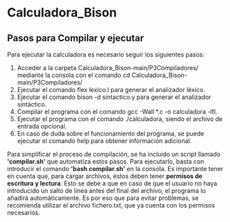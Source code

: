 # Calculadora_Bison
## Pasos para Compilar y ejecutar
Para ejecutar la calculadora es necesario seguir los siguientes pasos:

1. Acceder a la carpeta Calculadora_Bison-main/P3Compiladores/ mediante la consola con el comando cd Calculadora_Bison-main/P3Compiladores/
2. Ejecutar el comando flex lexico.l para generar el analizador léxico.
3. Ejecutar el comando bison -d sintactico.y para generar el analizador sintáctico.
4. Compilar el programa con el comando gcc -Wall *.c -o calculadora -lfl.
5. Ejecutar el programa con el comando ./calculadora, siendo el archivo de entrada opcional.
6. En caso de duda sobre el funcionamiento del programa, se puede ejecutar el comando help para obtener información adicional.

Para simplificar el proceso de compilación, se ha incluido un script llamado **'compilar.sh'** que automatiza estos pasos. Para ejecutarlo, basta con introducir el comando **'bash compilar.sh'** en la consola. Es importante tener en cuenta que, para cargar archivos, éstos deben tener **permisos de escritura y lectura**. Esto se debe a que en caso de que el usuario no haya introducido un salto de línea antes del final del archivo, el programa lo añadirá automáticamente. Es por eso que para evitar problemas, se recomienda utilizar el archivo fichero.txt, que ya cuenta con los permisos necesarios.
